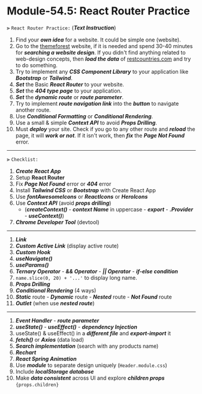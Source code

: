# Module-54.5: React Router Practice 

⫸ `React Router Practice:` (___Text Instruction___)

1. Find your ___own idea___ for a website. It could be simple one (website).
2. Go to the [themeforest](https://themeforest.net/ "Website Themes & Templates") website, if it is needed and spend 30-40 minutes for ___searching a website design___. If you didn't find anything related to web-design concepts, then ___load the data___ of [restcountries.com](https://restcountries.com/ "restcountries API") and try to do something.
3. Try to implement any ___CSS Component Library___ to your application like ___Bootstrap___ or ___Tailwind___.
4. ___Set___ the Basic ___React Router___ to your website.
5. ___Set___ the ___404 type page___ to your application.
6. ___Set___ the ___dynamic route___ or ___route parameter___.
7. Try to implement ___route navigation link___ into the ___button___ to navigate another route.
8. Use ___Conditional Formatting___ or ___Conditional Rendering___.
9. Use a small & simple ___Context API___ to avoid ___Props Drilling___.
10. Must ___deploy___ your site. Check if you go to any other route and ___reload___ the page, it will ___work or not___. If it isn't work, then ___fix___ the ___Page Not Found___ error.

---

⫸ `Checklist:`

1. ___Create React App___
2. Setup __React Router__
3. Fix ___Page Not Found___ error or ___404___ error
4. Install ___Tailwind CSS___ or ___Bootstrap___ with Create React App
5. Use ___fontAwesomeIcons___ or ___ReactIcons___ or ___HeroIcons___
6. Use ___Context API___ (avoid ___props drilling___) 
   - (___createContext()___ - ___context Name___ in uppercase - ___export___ - ___.Provider___ - ___useContext()___)
7. ___Chrome Developer Tool___ (devtool)

---

1. ___Link___
2. ___Custom Active Link___ (display active route)
3. ___Custom Hook___
4. ___useNavigate()___
5. ___useParams()___
6. ___Ternary Operator___ - ___&& Operator___ - ___|| Operator___ - ___if-else condition___
7. `name.slice(0, 20) + '...'` to display long name.
8. ___Props Drilling___
9. ___Conditional Rendering___ (4 ways)
10. ___Static___ route - ___Dynamic___ route - ___Nested___ route - ___Not Found___ route
11. ___Outlet___ (when use ___nested route___)

---

1. ___Event Handler___ - ___route parameter___
2. ___useState()___ - ___useEffect()___ - ___dependency Injection___
3. useState() & useEffect() in a ___different file___ and ___export-import___ it
4. ___fetch()___ or ___Axios___ (data load)
5. ___Search implementation___ (search with any products name)
6. ___Rechart___
7. ___React Spring Animation___
8. Use ___module___ to separate design uniquely (`Header.module.css`)
9. Include ___localStorage database___
10. Make ___data consistent___ across UI and explore ___children props___ `{props.children}`



